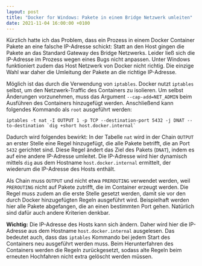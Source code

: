 ```yaml
---
layout: post
title: "Docker for Windows: Pakete in einem Bridge Netzwerk umleiten"
date: 2021-11-04 16:00:00 +0100
---
```


Kürzlich hatte ich das Problem, dass ein Prozess in einem Docker Container Pakete an eine falsche IP-Adresse schickt:
Statt an den Host gingen die Pakete an das Standard Gateway des Bridge Netzwerks.
Leider ließ sich die IP-Adresse im Prozess wegen eines Bugs nicht anpassen.
Unter Windows funktioniert zudem das Host Netzwerk von Docker nicht richtig.
Die einzige Wahl war daher die Umleitung der Pakete an die richtige IP-Adresse.

Möglich ist das durch die Verwendung von `iptables`.
Docker nutzt `iptables` selbst, um den Netzwerk-Traffic des Containers zu isolieren.
Um selbst Änderungen vorzunehmen, muss das Argument `--cap-add=NET_ADMIN` beim Ausführen des Containers hinzugefügt werden.
Anschließend kann folgendes Kommando als `root` ausgeführt werden:

```
iptables -t nat -I OUTPUT 1 -p TCP --destination-port 5432 -j DNAT --to-destination `dig +short host.docker.internal`
```

Dadurch wird folgendes bewirkt:
In der Tabelle `nat` wird in der Chain `OUTPUT` an erster Stelle eine Regel hinzugefügt, die alle Pakete betrifft, die an Port `5432` gerichtet sind.
Diese Regel ändert das Ziel des Pakets (`DNAT`), indem es auf eine andere IP-Adresse umleitet.
Die IP-Adresse wird hier dynamisch mittels `dig` aus dem Hostname `host.docker.internal` ermittelt, der wiederum die IP-Adresse des Hosts enthält.

Als Chain muss `OUTPUT` und nicht etwa `PREROUTING` verwendet werden, weil `PREROUTING` nicht auf Pakete zutrifft, die im Container erzeugt werden.
Die Regel muss zudem an die erste Stelle gesetzt werden, damit sie vor den durch Docker hinzugefügten Regeln ausgeführt wird.
Beispielhaft werden hier alle Pakete abgefangen, die an einen bestimmten Port gehen.
Natürlich sind dafür auch andere Kriterien denkbar.

**Wichtig:** Die IP-Adresse des Hosts kann sich ändern.
Daher wird hier die IP-Adresse aus dem Hostname `host.docker.internal` ausgelesen.
Das bedeutet auch, dass das `iptables` Kommando bei jedem Start des Containers neu ausgeführt werden muss.
Beim Herunterfahren des Containers werden die Regeln zurückgesetzt, sodass alte Regeln beim erneuten Hochfahren nicht extra gelöscht werden müssen.